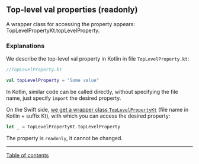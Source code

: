 ## Top-level val properties (readonly)

A wrapper class for accessing the property appears: TopLevelPropertyKt.topLevelProperty.

### Explanations

We describe the top-level val property in Kotlin in file `TopLevelProperty.kt`:

```kotlin
//TopLevelProperty.kt

val topLevelProperty = "Some value"
```

In Kotlin, similar code can be called directly, without specifying the file name, just specify `import` the desired property.

On the Swift side, [we get a wrapper class `TopLevelPropertyKt`](https://kotlinlang.org/docs/native-objc-interop.html#top-level-functions-and-properties) (file name in Kotlin + suffix Kt), with which you can access the desired property:

```swift
let _ = TopLevelPropertyKt.topLevelProperty
```

The property is `readonly`, it cannot be changed.

---
[Table of contents](/README.md)